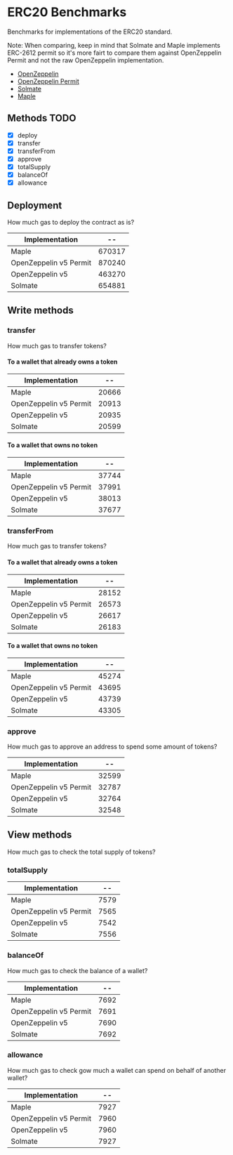 # ERC20 Benchmarks

Benchmarks for implementations of the ERC20 standard.

Note: When comparing, keep in mind that Solmate and Maple implements ERC-2612 permit so it's more fairt to compare them against OpenZeppelin Permit and not the raw OpenZeppelin implementation.

- [OpenZeppelin](https://github.com/OpenZeppelin/openzeppelin-contracts)
- [OpenZeppelin Permit](https://github.com/OpenZeppelin/openzeppelin-contracts)
- [Solmate](https://github.com/rari-capital/solmate)
- [Maple](https://github.com/maple-labs/erc20)

## Methods TODO

- [x] deploy
- [x] transfer
- [x] transferFrom
- [x] approve
- [x] totalSupply
- [x] balanceOf
- [x] allowance

## Deployment

How much gas to deploy the contract as is?

<!-- Start deploy Table -->
|    Implementation    |  --  |
|----------------------|------|
|         Maple        |670317|
|OpenZeppelin v5 Permit|870240|
|    OpenZeppelin v5   |463270|
|        Solmate       |654881|
<!-- End deploy Table -->

## Write methods

### transfer

How much gas to transfer tokens?

#### To a wallet that already owns a token

<!-- Start transferToOwner Table -->
|    Implementation    |  -- |
|----------------------|-----|
|         Maple        |20666|
|OpenZeppelin v5 Permit|20913|
|    OpenZeppelin v5   |20935|
|        Solmate       |20599|
<!-- End transferToOwner Table -->

#### To a wallet that owns no token

<!-- Start transferToNonOwner Table -->
|    Implementation    |  -- |
|----------------------|-----|
|         Maple        |37744|
|OpenZeppelin v5 Permit|37991|
|    OpenZeppelin v5   |38013|
|        Solmate       |37677|
<!-- End transferToNonOwner Table -->

### transferFrom

How much gas to transfer tokens?

#### To a wallet that already owns a token

<!-- Start transferFromToOwner Table -->
|    Implementation    |  -- |
|----------------------|-----|
|         Maple        |28152|
|OpenZeppelin v5 Permit|26573|
|    OpenZeppelin v5   |26617|
|        Solmate       |26183|
<!-- End transferFromToOwner Table -->

#### To a wallet that owns no token

<!-- Start transferFromToNonOwner Table -->
|    Implementation    |  -- |
|----------------------|-----|
|         Maple        |45274|
|OpenZeppelin v5 Permit|43695|
|    OpenZeppelin v5   |43739|
|        Solmate       |43305|
<!-- End transferFromToNonOwner Table -->

### approve

How much gas to approve an address to spend some amount of tokens?

<!-- Start approve Table -->
|    Implementation    |  -- |
|----------------------|-----|
|         Maple        |32599|
|OpenZeppelin v5 Permit|32787|
|    OpenZeppelin v5   |32764|
|        Solmate       |32548|
<!-- End approve Table -->

## View methods

How much gas to check the total supply of tokens?

### totalSupply

<!-- Start totalSupply Table -->
|    Implementation    | -- |
|----------------------|----|
|         Maple        |7579|
|OpenZeppelin v5 Permit|7565|
|    OpenZeppelin v5   |7542|
|        Solmate       |7556|
<!-- End totalSupply Table -->

### balanceOf

How much gas to check the balance of a wallet?

<!-- Start balanceOf Table -->
|    Implementation    | -- |
|----------------------|----|
|         Maple        |7692|
|OpenZeppelin v5 Permit|7691|
|    OpenZeppelin v5   |7690|
|        Solmate       |7692|
<!-- End balanceOf Table -->

### allowance

How much gas to check gow much a wallet can spend on behalf of another wallet?

<!-- Start allowance Table -->
|    Implementation    | -- |
|----------------------|----|
|         Maple        |7927|
|OpenZeppelin v5 Permit|7960|
|    OpenZeppelin v5   |7960|
|        Solmate       |7927|
<!-- End allowance Table -->
